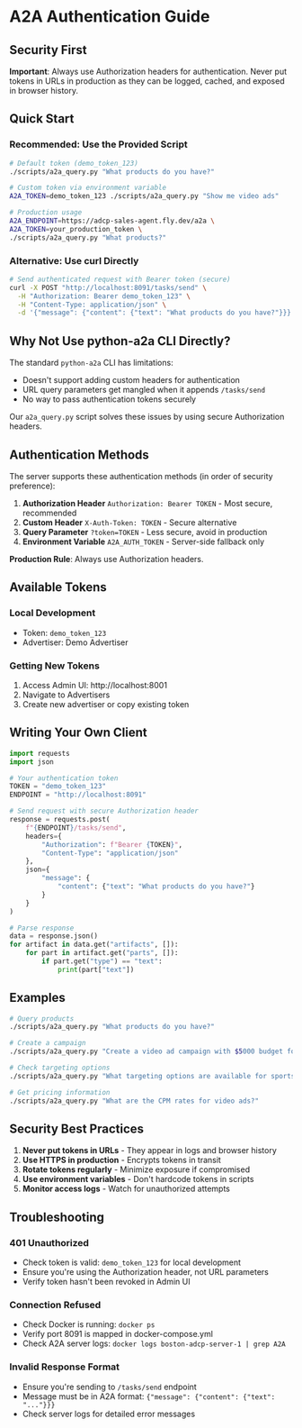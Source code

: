 # A2A Authentication Guide

## Security First

**Important**: Always use Authorization headers for authentication. Never put tokens in URLs in production as they can be logged, cached, and exposed in browser history.

## Quick Start

### Recommended: Use the Provided Script

```bash
# Default token (demo_token_123)
./scripts/a2a_query.py "What products do you have?"

# Custom token via environment variable
A2A_TOKEN=demo_token_123 ./scripts/a2a_query.py "Show me video ads"

# Production usage
A2A_ENDPOINT=https://adcp-sales-agent.fly.dev/a2a \
A2A_TOKEN=your_production_token \
./scripts/a2a_query.py "What products?"
```

### Alternative: Use curl Directly

```bash
# Send authenticated request with Bearer token (secure)
curl -X POST "http://localhost:8091/tasks/send" \
  -H "Authorization: Bearer demo_token_123" \
  -H "Content-Type: application/json" \
  -d '{"message": {"content": {"text": "What products do you have?"}}}'
```

## Why Not Use python-a2a CLI Directly?

The standard `python-a2a` CLI has limitations:
- Doesn't support adding custom headers for authentication
- URL query parameters get mangled when it appends `/tasks/send`
- No way to pass authentication tokens securely

Our `a2a_query.py` script solves these issues by using secure Authorization headers.

## Authentication Methods

The server supports these authentication methods (in order of security preference):

1. **Authorization Header** `Authorization: Bearer TOKEN` - Most secure, recommended
2. **Custom Header** `X-Auth-Token: TOKEN` - Secure alternative  
3. **Query Parameter** `?token=TOKEN` - Less secure, avoid in production
4. **Environment Variable** `A2A_AUTH_TOKEN` - Server-side fallback only

**Production Rule**: Always use Authorization headers.

## Available Tokens

### Local Development
- Token: `demo_token_123`
- Advertiser: Demo Advertiser

### Getting New Tokens
1. Access Admin UI: http://localhost:8001
2. Navigate to Advertisers
3. Create new advertiser or copy existing token

## Writing Your Own Client

```python
import requests
import json

# Your authentication token
TOKEN = "demo_token_123"
ENDPOINT = "http://localhost:8091"

# Send request with secure Authorization header
response = requests.post(
    f"{ENDPOINT}/tasks/send",
    headers={
        "Authorization": f"Bearer {TOKEN}",
        "Content-Type": "application/json"
    },
    json={
        "message": {
            "content": {"text": "What products do you have?"}
        }
    }
)

# Parse response
data = response.json()
for artifact in data.get("artifacts", []):
    for part in artifact.get("parts", []):
        if part.get("type") == "text":
            print(part["text"])
```

## Examples

```bash
# Query products
./scripts/a2a_query.py "What products do you have?"

# Create a campaign  
./scripts/a2a_query.py "Create a video ad campaign with $5000 budget for next month"

# Check targeting options
./scripts/a2a_query.py "What targeting options are available for sports content?"

# Get pricing information
./scripts/a2a_query.py "What are the CPM rates for video ads?"
```

## Security Best Practices

1. **Never put tokens in URLs** - They appear in logs and browser history
2. **Use HTTPS in production** - Encrypts tokens in transit
3. **Rotate tokens regularly** - Minimize exposure if compromised
4. **Use environment variables** - Don't hardcode tokens in scripts
5. **Monitor access logs** - Watch for unauthorized attempts

## Troubleshooting

### 401 Unauthorized
- Check token is valid: `demo_token_123` for local development
- Ensure you're using the Authorization header, not URL parameters
- Verify token hasn't been revoked in Admin UI

### Connection Refused
- Check Docker is running: `docker ps`
- Verify port 8091 is mapped in docker-compose.yml
- Check A2A server logs: `docker logs boston-adcp-server-1 | grep A2A`

### Invalid Response Format
- Ensure you're sending to `/tasks/send` endpoint
- Message must be in A2A format: `{"message": {"content": {"text": "..."}}}`
- Check server logs for detailed error messages